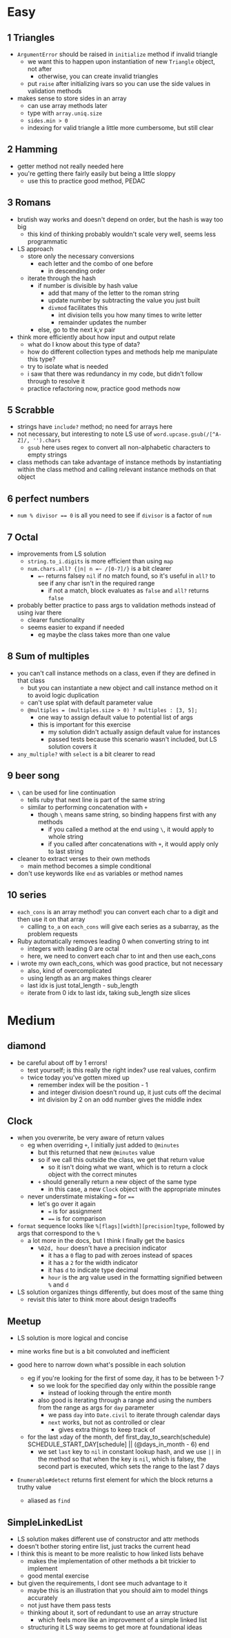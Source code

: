 # Easy
## 1 Triangles
- `ArgumentError` should be raised in `initialize` method if invalid triangle
  - we want this to happen upon instantiation of new `Triangle` object, not after
    - otherwise, you can create invalid triangles
  - put `raise` after initializing ivars so you can use the side values in validation methods
- makes sense to store sides in an array
  - can use array methods later
  - type with `array.uniq.size`
  - `sides.min > 0`
  - indexing for valid triangle a little more cumbersome, but still clear
## 2 Hamming
- getter method not really needed here
- you're getting there fairly easily but being a little sloppy
  - use this to practice good method, PEDAC
## 3 Romans
- brutish way works and doesn't depend on order, but the hash is way too big
  - this kind of thinking probably wouldn't scale very well, seems less programmatic
- LS approach
  - store only the necessary conversions
    - each letter and the combo of one before
      - in descending order
  - iterate through the hash
    - if number is divisible by hash value
      - add that many of the letter to the roman string
      - update number by subtracting the value you just built
      - `divmod` facilitates this
        - int division tells you how many times to write letter
        - remainder updates the number
    - else, go to the next k,v pair
- think more efficiently about how input and output relate
  - what do I know about this type of data?
  - how do different collection types and methods help me manipulate this type?
  - try to isolate what is needed
  - i saw that there was redundancy in my code, but didn't follow through to resolve it
  - practice refactoring now, practice good methods now

## 5 Scrabble
- strings have `include?` method; no need for arrays here
- not necessary, but interesting to note LS use of
   `word.upcase.gsub(/[^A-Z]/, '').chars`
   - `gsub` here uses regex to convert all non-alphabetic characters to empty strings
- class methods can take advantage of instance methods by instantiating within the class method and calling relevant instance methods on that object

## 6 perfect numbers
- `num % divisor == 0` is all you need to see if `divisor` is a factor of `num`

## 7 Octal
- improvements from LS solution
  - `string.to_i.digits` is more efficient than using `map`
  - `num.chars.all? {|n| n =~ /[0-7]/}` is a bit clearer
    - `=~` returns falsey `nil` if no match found, so it's useful in `all?` to see if any char isn't in the required range
      - if not a match, block evaluates as `false` and `all?` returns `false`
- probably better practice to pass args to validation methods instead of using ivar there
  - clearer functionality
  - seems easier to expand if needed
    - eg maybe the class takes more than one value

## 8 Sum of multiples
- you can't call instance methods on a class, even if they are defined in that class
  - but you can instantiate a new object and call instance method on it to avoid logic duplication
  - can't use splat with default parameter value
  - `@multiples = (multiples.size > 0) ? multiples : [3, 5];`
    - one way to assign default value to potential list of args
    - this is important for this exercise
      - my solution didn't actually assign default value for instances
      - passed tests because this scenario wasn't included, but LS solution covers it
- `any_multiple?` with `select` is a bit clearer to read

## 9 beer song
- `\` can be used for line continuation
  - tells ruby that next line is part of the same string
  - similar to performing concatenation with `+`
    - though `\` means same string, so binding happens first with any methods
      - if you called a method at the end using `\`, it would apply to whole string
      - if you called after concatenations with `+`, it would apply only to last string
- cleaner to extract verses to their own methods
  - main method becomes a simple conditional
- don't use keywords like `end` as variables or method names

## 10 series
- `each_cons` is an array method! you can convert each char to a digit and then use it on that array
  - calling `to_a` on `each_cons` will give each series as a subarray, as the problem requests
- Ruby automatically removes leading 0 when converting string to int
  - integers with leading 0 are octal
  - here, we need to convert each char to int and then use each_cons
- i wrote my own each_cons, which was good practice, but not necessary
  - also, kind of overcomplicated
  - using length as an arg makes things clearer
  - last idx is just total_length - sub_length
  - iterate from 0 idx to last idx, taking sub_length size slices

# Medium
## diamond
- be careful about off by 1 errors!
  - test yourself; is this really the right index? use real values, confirm
  - twice today you've gotten mixed up
    - remember index will be the position - 1
    - and integer division doesn't round up, it just cuts off the decimal
    - int division by 2 on an odd number gives the middle index

## Clock
- when you overwrite, be very aware of return values
  - eg when overriding `+`, I initially just added to `@minutes`
    - but this returned that new `@minutes` value
    - so if we call this outside the class, we get that return value
      - so it isn't doing what we want, which is to return a clock object with the correct minutes
    - `+` should generally return a new object of the same type
      - in this case, a new `Clock` object with the appropriate minutes
  - never understimate mistaking `=` for `==`
    - let's go over it again
      - `=` is for assignment
      - `==` is for comparison
- `format` sequence looks like `%[flags][width][precision]type`, followed by args that correspond to the `%`
  - a lot more in the docs, but I think I finally get the basics
    - `%02d, hour` doesn't have a precision indicator
      - it has a `0` flag to pad with zeroes instead of spaces
      - it has a `2` for the width indicator
      - it has `d` to indicate type decimal
      - `hour` is the arg value used in the formatting signified between `%` and `d`
- LS solution organizes things differently, but does most of the same thing
  - revisit this later to think more about design tradeoffs

## Meetup
- LS solution is more logical and concise
- mine works fine but is a bit convoluted and inefficient
- good here to narrow down what's possible in each solution
  - eg if you're looking for the first of some day, it has to be between 1-7
    - so we look for the specified day only within the possible range
      - instead of looking through the entire month
    - also good is iterating through a range and using the numbers from the range as args for `day` parameter
      - we pass `day` into `Date.civil` to iterate through calendar days
      - `next` works, but not as controlled or clear
        - gives extra things to keep track of
  - for the last `x`day of the month,
      def first_day_to_search(schedule)
        SCHEDULE_START_DAY[schedule] || (@days_in_month - 6)
      end
      - we set `last` key to `nil` in constant lookup hash, and we use `||` in the method so that when the key is `nil`, which is falsey, the second part is executed, which sets the range to the last 7 days

- `Enumerable#detect` returns first element for which the block returns a truthy value
  - aliased as `find`

## SimpleLinkedList
- LS solution makes different use of constructor and attr methods
- doesn't bother storing entire list, just tracks the current head
- I think this is meant to be more realistic to how linked lists behave
  - makes the implementation of other methods a bit trickier to implement
  - good mental exercise
- but given the requirements, I dont see much advantage to it
  - maybe this is an illustration that you should aim to model things accurately
  - not just have them pass tests
  - thinking about it, sort of redundant to use an array structure
    - which feels more like an improvement of a simple linked list
  - structuring it LS way seems to get more at foundational ideas
